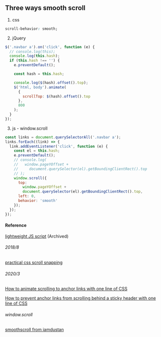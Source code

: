 ## Three ways smooth scroll

1. css

```css
scroll-behavior: smooth;
```

2. jQuery

```javascript
$('.navbar a').on('click', function (e) {
  // console.log(this);
  console.log(this.hash);
  if (this.hash !== '') {
    e.preventDefault();

    const hash = this.hash;

    console.log($(hash).offset().top);
    $('html, body').animate(
      {
        scrollTop: $(hash).offset().top
      },
      800
    );
  }
});
```

3. js - window.scroll

```javascript
const links = document.querySelectorAll('.navbar a');
links.forEach((link) => {
  link.addEventListener('click', function (e) {
    const el = this.hash;
    e.preventDefault();
    // console.log(
    //   window.pageYOffset +
    //     document.querySelector(el).getBoundingClientRect().top
    // );
    window.scroll({
      top:
        window.pageYOffset +
        document.querySelector(el).getBoundingClientRect().top,
      left: 0,
      behavior: 'smooth'
    });
  });
});
```

#### Reference

[lightweight JS script](https://github.com/cferdinandi/smooth-scroll) (Archived)

###### 2018/8

[practical css scroll snapping](https://css-tricks.com/practical-css-scroll-snapping/)

###### 2020/3

[How to animate scrolling to anchor links with one line of CSS](https://gomakethings.com/how-to-animate-scrolling-to-anchor-links-with-one-line-of-css/)

[How to prevent anchor links from scrolling behind a sticky header with one line of CSS](https://gomakethings.com/how-to-prevent-anchor-links-from-scrolling-behind-a-sticky-header-with-one-line-of-css/)

###### window.scroll

[smoothscroll from iamdustan](http://iamdustan.com/smoothscroll/)
